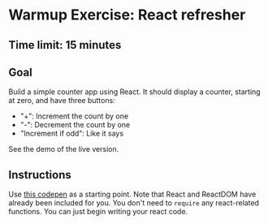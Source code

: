 # Warmup Exercise: React refresher

## Time limit: 15 minutes

## Goal

Build a simple counter app using React. It should display a counter, starting at
zero, and have three buttons:

- "+": Increment the count by one
- "-": Decrement the count by one
- "Increment if odd": Like it says

See the demo of the live version.

## Instructions

Use [this codepen](http://codepen.io/lockehart/pen/oLZLRv?editors=0010) as a starting point.
Note that React and ReactDOM have already been included for you. You don't need
to `require` any react-related functions. You can just begin writing your react
code.
